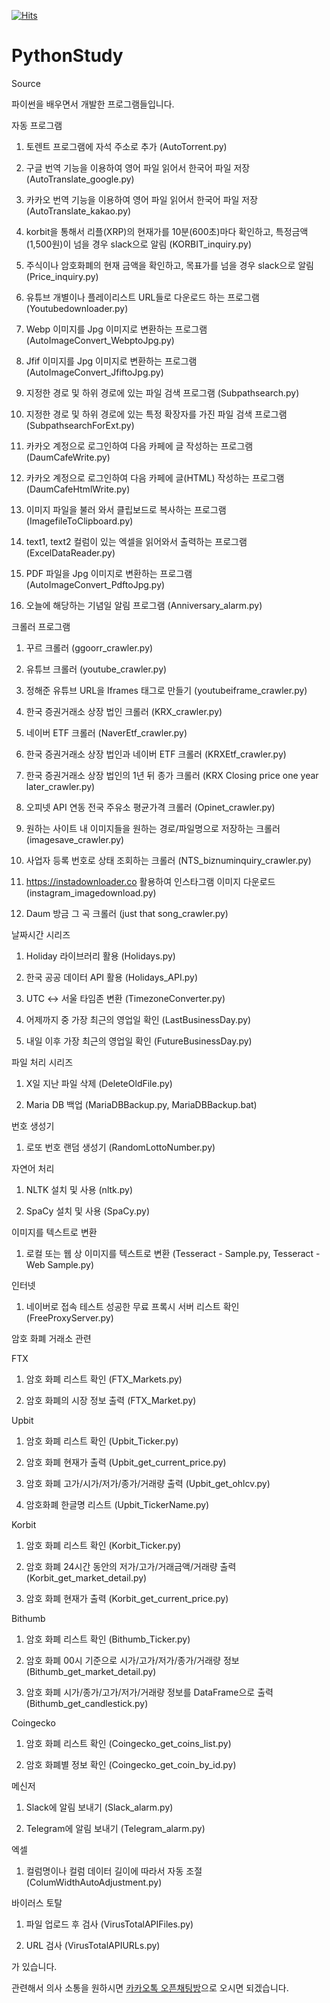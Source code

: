 [![Hits](https://hits.seeyoufarm.com/api/count/incr/badge.svg?url=https%3A%2F%2Fgithub.com%2FWonSeokChoi-Unicorn%2FPythonStudy&count_bg=%2379C83D&title_bg=%23555555&icon=&icon_color=%23E7E7E7&title=hits&edge_flat=false)](https://hits.seeyoufarm.com)
# PythonStudy
Source

파이썬을 배우면서 개발한 프로그램들입니다.

자동 프로그램

1. 토렌트 프로그램에 자석 주소로 추가 (AutoTorrent.py)

2. 구글 번역 기능을 이용하여 영어 파일 읽어서 한국어 파일 저장 (AutoTranslate_google.py)

3. 카카오 번역 기능을 이용하여 영어 파일 읽어서 한국어 파일 저장 (AutoTranslate_kakao.py)

4. korbit을 통해서 리플(XRP)의 현재가를 10분(600초)마다 확인하고, 특정금액(1,500원)이 넘을 경우 slack으로 알림 (KORBIT_inquiry.py)

5. 주식이나 암호화폐의 현재 금액을 확인하고, 목표가를 넘을 경우 slack으로 알림 (Price_inquiry.py)

6. 유튜브 개별이나 플레이리스트 URL들로 다운로드 하는 프로그램 (Youtubedownloader.py)

7. Webp 이미지를 Jpg 이미지로 변환하는 프로그램 (AutoImageConvert_WebptoJpg.py) 

8. Jfif 이미지를 Jpg 이미지로 변환하는 프로그램 (AutoImageConvert_JfiftoJpg.py)

9. 지정한 경로 및 하위 경로에 있는 파일 검색 프로그램 (Subpathsearch.py)

10. 지정한 경로 및 하위 경로에 있는 특정 확장자를 가진 파일 검색 프로그램 (SubpathsearchForExt.py)

11. 카카오 계정으로 로그인하여 다음 카페에 글 작성하는 프로그램 (DaumCafeWrite.py)

12. 카카오 계정으로 로그인하여 다음 카페에 글(HTML) 작성하는 프로그램 (DaumCafeHtmlWrite.py)

13. 이미지 파일을 불러 와서 클립보드로 복사하는 프로그램 (ImagefileToClipboard.py)

14. text1, text2 컬럼이 있는 엑셀을 읽어와서 출력하는 프로그램 (ExcelDataReader.py)

15. PDF 파일을 Jpg 이미지로 변환하는 프로그램 (AutoImageConvert_PdftoJpg.py)

16. 오늘에 해당하는 기념일 알림 프로그램 (Anniversary_alarm.py)


크롤러 프로그램

1. 꾸르 크롤러 (ggoorr_crawler.py)

2. 유튜브 크롤러 (youtube_crawler.py)

3. 정해준 유튜브 URL을 Iframes 태그로 만들기 (youtubeiframe_crawler.py)

4. 한국 증권거래소 상장 법인 크롤러 (KRX_crawler.py)

5. 네이버 ETF 크롤러 (NaverEtf_crawler.py)

6. 한국 증권거래소 상장 법인과 네이버 ETF 크롤러 (KRXEtf_crawler.py)

7. 한국 증권거래소 상장 법인의 1년 뒤 종가 크롤러 (KRX Closing price one year later_crawler.py)

8. 오피넷 API 연동 전국 주유소 평균가격 크롤러 (Opinet_crawler.py)

9. 원하는 사이트 내 이미지들을 원하는 경로/파일명으로 저장하는 크롤러 (imagesave_crawler.py)

10. 사업자 등록 번호로 상태 조회하는 크롤러 (NTS_biznuminquiry_crawler.py)

11. https://instadownloader.co 활용하여 인스타그램 이미지 다운로드 (instagram_imagedownload.py)

12. Daum 방금 그 곡 크롤러 (just that song_crawler.py)


날짜시간 시리즈

1. Holiday 라이브러리 활용 (Holidays.py)

2. 한국 공공 데이터 API 활용 (Holidays_API.py)

3. UTC <-> 서울 타임존 변환 (TimezoneConverter.py)

4. 어제까지 중 가장 최근의 영업일 확인 (LastBusinessDay.py)

5. 내일 이후 가장 최근의 영업일 확인 (FutureBusinessDay.py)


파일 처리 시리즈

1. X일 지난 파일 삭제 (DeleteOldFile.py)

2. Maria DB 백업 (MariaDBBackup.py, MariaDBBackup.bat)


번호 생성기

1. 로또 번호 랜덤 생성기 (RandomLottoNumber.py)


자연어 처리

1. NLTK 설치 및 사용 (nltk.py)

2. SpaCy 설치 및 사용 (SpaCy.py)


이미지를 텍스트로 변환

1. 로컬 또는 웹 상 이미지를 텍스트로 변환 (Tesseract - Sample.py, Tesseract - Web Sample.py)


인터넷

1. 네이버로 접속 테스트 성공한 무료 프록시 서버 리스트 확인 (FreeProxyServer.py)


암호 화폐 거래소 관련

FTX

1. 암호 화폐 리스트 확인 (FTX_Markets.py)

2. 암호 화폐의 시장 정보 출력 (FTX_Market.py)

Upbit

1. 암호 화폐 리스트 확인 (Upbit_Ticker.py)

2. 암호 화폐 현재가 출력 (Upbit_get_current_price.py)

3. 암호 화폐 고가/시가/저가/종가/거래량 출력 (Upbit_get_ohlcv.py)

4. 암호화폐 한글명 리스트 (Upbit_TickerName.py)

Korbit

1. 암호 화폐 리스트 확인 (Korbit_Ticker.py)

2. 암호 화폐 24시간 동안의 저가/고가/거래금액/거래량 출력 (Korbit_get_market_detail.py)

3. 암호 화폐 현재가 출력 (Korbit_get_current_price.py)

Bithumb

1. 암호 화폐 리스트 확인 (Bithumb_Ticker.py)

2. 암호 화폐 00시 기준으로 시가/고가/저가/종가/거래량 정보 (Bithumb_get_market_detail.py)

3. 암호 화폐 시가/종가/고가/저가/거래량 정보를 DataFrame으로 출력 (Bithumb_get_candlestick.py)

Coingecko

1. 암호 화폐 리스트 확인 (Coingecko_get_coins_list.py)

2. 암호 화폐별 정보 확인 (Coingecko_get_coin_by_id.py)

메신저

1. Slack에 알림 보내기 (Slack_alarm.py)

2. Telegram에 알림 보내기 (Telegram_alarm.py)

엑셀

1. 컬럼명이나 컬럼 데이터 길이에 따라서 자동 조절 (ColumWidthAutoAdjustment.py)

바이러스 토탈

1. 파일 업로드 후 검사 (VirusTotalAPIFiles.py)

2. URL 검사 (VirusTotalAPIURLs.py)

가 있습니다.


관련해서 의사 소통을 원하시면 <a target=_blank href="https://open.kakao.com/o/g6F0DYfe">카카오톡 오픈채팅방</a>으로 오시면 되겠습니다.
